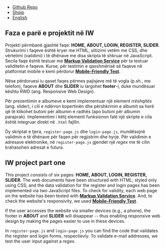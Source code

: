 * [Github Repo](https://github.com/bleart-nuredini/iw/)
* [Shqip](#faza-e-parë-e-projektit-në-iw)
* [English](#iw-project-part-one)

## Faza e parë e projektit në IW
Projekti përmbanë gjashtë faqe: **HOME, ABOUT, LOGIN, REGISTER, SLIDER**. Strukurimi
i faqeve është kryer me HTML, slitizimi vetëm me CSS, dhe vërtetimi (validimi) i të
dhënave me disa skripta të shkruar në JavaScript. Secila faqe është testuar me [**Markup 
Validation Service**](https://validator.W3.org/) për ta testuar validitetin e faqeve. Kurse, 
për testimin e qasshmërisë së faqeve në platformat mobile e kemi përdorur 
[**Mobile-Friendly Test**](https://search.google.com/test/mobile-friendly).

Nëse përdoruesi iu qaset faqes përmes pajisjeve më të vogla (p.sh., me telefon), faqeve
**ABOUT** dhe **SLIDER** iu largohet **footer**-i, duke mundësuar kështu RWD (ang. Responsive Web Design).

Për prezentimin e albumeve e kemi implementuar një element _rrëshqitës_ (ang. slider), i
cili e ndërron kopertinën dhe përshkrimin e albumit sa herë që të klikohet butoni për albumin
e radhës (apo butoni për albumin paraprak). Implementimi i këtij elementi funksionon
falë një skripte e cila është integruar direkt në `.html` fajllin.

Dy skriptat e tjera, `register-page.js` dhe `login-page.js`, mundësojnë validmin e të
dhënave për faqen për regjistrim dhe hyrje. Për validimin e
adresave elektronike, në `register-page.js` gjendet një _regex_ me të cilin krahasohen
adresat e futura. 

## IW project part one
This project consists of six pages: **HOME, ABOUT, LOGIN, REGISTER, SLIDER**. The web documents 
have been structured with HTML; styled only using CSS; and the data validation for the 
register and login pages has been implemented via two JavaScript files. To check for validity, 
each web page on the website has been tested with [**Markup Validation Service**](https://validator.W3.org/). 
And, to check the website's responsivity, we used [**Mobile-Friendly Test**](https://search.google.com/test/mobile-friendly).

If the user accesses the website via smaller devices (e.g., a phone), the footer in **ABOUT** and **SLIDER** will 
disappear -- thus enabling responsive web design by making the pages easier to use in these devices.

In `register-page.js` and `login-page.js` you can find the code that vaildates the register and login forms,
respectievly. To validate e-mail addresses, we test the user input against a _regex_.
